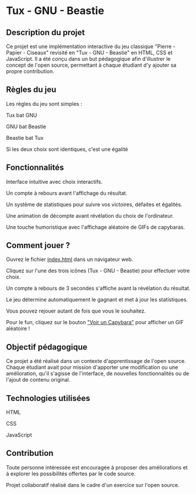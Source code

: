 # Tux - GNU - Beastie

## Description du projet

Ce projet est une implémentation interactive du jeu classique "Pierre - Papier - Ciseaux" revisité en "Tux - GNU - Beastie" en HTML, CSS et JavaScript. Il a été conçu dans un but pédagogique afin d'illustrer le concept de l'open source, permettant à chaque étudiant d'y ajouter sa propre contribution.

## Règles du jeu

Les règles du jeu sont simples :

Tux bat GNU

GNU bat Beastie

Beastie bat Tux

Si les deux choix sont identiques, c'est une égalité

## Fonctionnalités

Interface intuitive avec choix interactifs.

Un compte à rebours avant l'affichage du résultat.

Un système de statistiques pour suivre vos victoires, défaites et égalités.

Une animation de décompte avant révélation du choix de l'ordinateur.

Une touche humoristique avec l'affichage aléatoire de GIFs de capybaras.

## Comment jouer ?

Ouvrez le fichier [index.html](https://www.youtube.com/watch?v=dQw4w9WgXcQ) dans un navigateur web.

Cliquez sur l'une des trois icônes (Tux - GNU - Beastie) pour effectuer votre choix.

Un compte à rebours de 3 secondes s'affiche avant la révélation du résultat.

Le jeu détermine automatiquement le gagnant et met à jour les statistiques.

Vous pouvez rejouer autant de fois que vous le souhaitez.

Pour le fun, cliquez sur le bouton ["Voir un Capybara"](https://www.youtube.com/watch?v=dQw4w9WgXcQ) pour afficher un GIF aléatoire !

## Objectif pédagogique

Ce projet a été réalisé dans un contexte d'apprentissage de l'open source. Chaque étudiant avait pour mission d'apporter une modification ou une amélioration, qu'il s'agisse de l'interface, de nouvelles fonctionnalités ou de l'ajout de contenu original.

## Technologies utilisées

HTML

CSS

JavaScript

## Contribution

Toute personne intéressée est encouragée à proposer des améliorations et à explorer les possibilités offertes par le code source.

Projet collaboratif réalisé dans le cadre d'un exercice sur l'open source.
